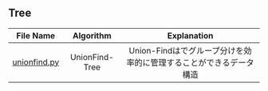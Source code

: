 
## Tree
|File Name|Algorithm|Explanation|
|:--:|:--:|:--:|
|[unionfind.py](unionfind.py)|UnionFind-Tree|Union-Findはでグループ分けを効率的に管理することができるデータ構造|
